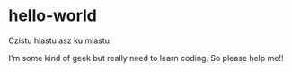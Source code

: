 # hello-world
Czistu hlastu asz ku miastu

I'm some kind of geek but really need to learn coding. So please help me!!
